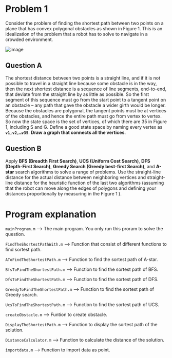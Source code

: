 # Problem 1
Consider the problem of finding the shortest path between two points on a plane that has convex polygonal obstacles as shown in Figure 1. This is an idealization of the problem that a robot has to solve to navigate in a crowded environment.

![image](https://user-images.githubusercontent.com/80089377/176014373-bda2e5dd-b5ef-46c8-ab0e-78fbeb8bb976.png)

## Question A
The shortest distance between two points is a straight line, and if it is not possible to travel in a straight line because some obstacle is in the way, then the next shortest distance is a sequence of line segments, end-to-end, that deviate from the straight line by as little as possible. So the first segment of this sequence must go from the start point to a tangent point on an obstacle – any path that gave the obstacle a wider girth would be longer. Because the obstacles are polygonal, the tangent points must be at vertices of the obstacles, and hence the entire path must go from vertex to vertex. So now the state space is the set of vertices, of which there are 35 in Figure 1, including S and G. Define a good state space by naming every vertex as **`v1,v2,…v35`**. **Draw a graph that connects all the vertices**.

## Question B
Apply **BFS (Breadth First Search)**, **UCS (Uniform Cost Search)**, **DFS (Depth-First Search)**, **Greedy Search (Greedy best-first Search)**, and **A-star** search algorithms to solve a range of problems. Use the straight-line distance for the actual distance between neighboring vertices and straight-line distance for the heuristic function of the last two algorithms (assuming that the robot can move along the edges of polygons and defining your distances proportionally by measuring in the Figure 1 ).

# Program explanation
`mainProgram.m` --> The main program. You only run this proram to solve the question.

`FindTheShortestPathWith.m` --> Function that consist of different functions to find sortest path.

`AToFindTheShortestPath.m` --> Function to find the sortest path of A-star.

`BfsToFindTheShortestPath.m` --> Function to find the sortest path of BFS.

`DfsToFindTheShortestPath.m` --> Function to find the sortest path of DFS.

`GreedyToFindTheShortestPath.m` --> Function to find the sortest path of Greedy search.

`UcsToFindTheShortestPath.m` --> Function to find the sortest path of UCS.

`createObstacle.m` --> Funtion to create obstacle.

`DisplayTheShortestPath.m` --> Function to display the sortest path of the solution.

`DistanceCalculator.m` --> Function to calculate the distance of the solution.

`importdata.m` --> Function to import data as point.

